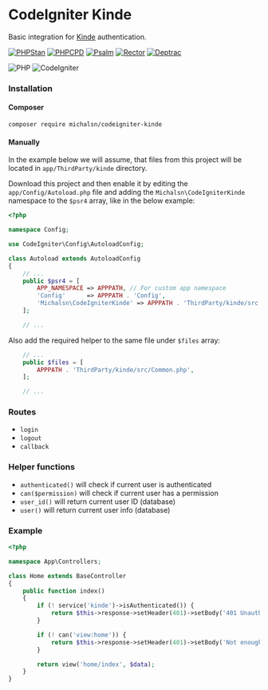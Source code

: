 # CodeIgniter Kinde

Basic integration for [Kinde](https://kinde.com/) authentication.

[![PHPStan](https://github.com/michalsn/codeigniter-kinde/actions/workflows/phpstan.yml/badge.svg)](https://github.com/michalsn/codeigniter-kinde/actions/workflows/phpstan.yml)
[![PHPCPD](https://github.com/michalsn/codeigniter-kinde/actions/workflows/phpcpd.yml/badge.svg)](https://github.com/michalsn/codeigniter-kinde/actions/workflows/phpcpd.yml)
[![Psalm](https://github.com/michalsn/codeigniter-kinde/actions/workflows/psalm.yml/badge.svg)](https://github.com/michalsn/codeigniter-kinde/actions/workflows/psalm.yml)
[![Rector](https://github.com/michalsn/codeigniter-kinde/actions/workflows/recort.yml/badge.svg)](https://github.com/michalsn/codeigniter-kinde/actions/workflows/rector.yml)
[![Deptrac](https://github.com/michalsn/codeigniter-kinde/actions/workflows/deptrac.yml/badge.svg)](https://github.com/michalsn/codeigniter-kinde/actions/workflows/deptrac.yml)

![PHP](https://img.shields.io/badge/PHP-%5E8.0-blue)
![CodeIgniter](https://img.shields.io/badge/CodeIgniter-%5E4.3-blue)

### Installation

#### Composer

    composer require michalsn/codeigniter-kinde

#### Manually

In the example below we will assume, that files from this project will be located in `app/ThirdParty/kinde` directory.

Download this project and then enable it by editing the `app/Config/Autoload.php` file and adding the `Michalsn\CodeIgniterKinde` namespace to the `$psr4` array, like in the below example:

```php
<?php

namespace Config;

use CodeIgniter\Config\AutoloadConfig;

class Autoload extends AutoloadConfig
{
    // ...
    public $psr4 = [
        APP_NAMESPACE => APPPATH, // For custom app namespace
        'Config'      => APPPATH . 'Config',
        'Michalsn\CodeIgniterKinde' => APPPATH . 'ThirdParty/kinde/src',
    ];

    // ...
```
Also add the required helper to the same file under `$files` array:

```php
    // ...
    public $files = [
        APPPATH . 'ThirdParty/kinde/src/Common.php',
    ];

    // ...
```

### Routes

- `login`
- `logout`
- `callback`

### Helper functions

- `authenticated()` will check if current user is authenticated
- `can($permission)` will check if current user has a permission
- `user_id()` will return current user ID (database)
- `user()` will return current user info (database)

### Example

```php
<?php

namespace App\Controllers;

class Home extends BaseController
{
    public function index()
    {
        if (! service('kinde')->isAuthenticated()) {
            return $this->response->setHeader(401)->setBody('401 Unauthorized');
        }

        if (! can('view:home')) {
            return $this->response->setHeader(401)->setBody('Not enough permissions to view this page');
        }

        return view('home/index', $data);
    }
}
```
